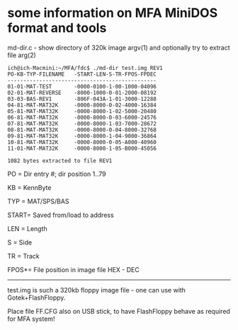 # some information on MFA MiniDOS format and tools

md-dir.c - show directory of 320k image argv(1) and optionally try to extract file arg(2)

```
ich@ich-Macmini:~/MFA/fdc$ ./md-dir test.img REV1
PO-KB-TYP-FILENAME   -START-LEN-S-TR-FPOS-FPDEC
-----------------------------------------------
01-01-MAT-TEST       -0000-0100-1-00-1000-04096
02-01-MAT-REVERSE    -8000-1000-0-01-2000-08192
03-03-BAS-REV1       -806F-043A-1-01-3000-12288
04-81-MAT-MAT32K     -0000-8000-0-02-4000-16384
05-81-MAT-MAT32K     -0000-8000-1-02-5000-20480
06-81-MAT-MAT32K     -0000-8000-0-03-6000-24576
07-81-MAT-MAT32K     -0000-8000-1-03-7000-28672
08-81-MAT-MAT32K     -0000-8000-0-04-8000-32768
09-81-MAT-MAT32K     -0000-8000-1-04-9000-36864
10-81-MAT-MAT32K     -0000-8000-0-05-A000-40960
11-01-MAT-MAT32K     -0000-8000-1-05-B000-45056

1082 bytes extracted to file REV1
```
PO   = Dir entry #; dir position 1..79

KB   = KennByte

TYP  = MAT/SPS/BAS

START= Saved from/load to address

LEN  = Length

S    = Side

TR   = Track

FPOS*= File position in image file HEX - DEC

---

test.img is such a 320kb floppy image file - one can use with Gotek+FlashFloppy.

Place file FF.CFG also on USB stick, to have FlashFloppy behave as required for MFA system!


